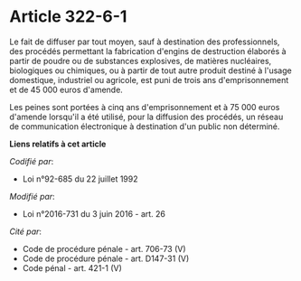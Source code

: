 # Article 322-6-1

Le fait de diffuser par tout moyen, sauf à destination des professionnels, des procédés permettant la fabrication d'engins de
destruction élaborés à partir de poudre ou de substances explosives, de matières nucléaires, biologiques ou chimiques, ou à
partir de tout autre produit destiné à l'usage domestique, industriel ou agricole, est puni de trois ans d'emprisonnement et
de 45 000 euros d'amende.

Les peines sont portées à cinq ans d'emprisonnement et à 75 000 euros d'amende lorsqu'il a été utilisé, pour la diffusion des
procédés, un réseau de communication électronique à destination d'un public non déterminé.

**Liens relatifs à cet article**

_Codifié par_:

  - Loi n°92-685 du 22 juillet 1992

_Modifié par_:

  - Loi n°2016-731 du 3 juin 2016 - art. 26

_Cité par_:

  - Code de procédure pénale - art. 706-73 (V)
  - Code de procédure pénale - art. D147-31 (V)
  - Code pénal - art. 421-1 (V)
